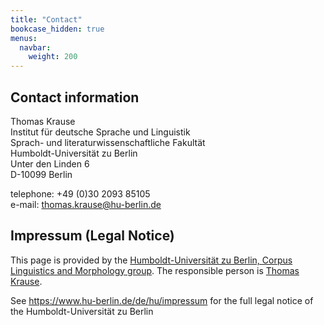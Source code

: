 ```yaml
---
title: "Contact"
bookcase_hidden: true
menus:
  navbar:
    weight: 200
---
```


## Contact information

Thomas Krause\
Institut für deutsche Sprache und Linguistik\
Sprach- und literaturwissenschaftliche Fakultät\
Humboldt-Universität zu Berlin\
Unter den Linden 6\
D-10099 Berlin

telephone: +49 (0)30 2093 85105\
e-mail: thomas.krause@hu-berlin.de

## Impressum (Legal Notice)

This page is provided by the [Humboldt-Universität zu Berlin, Corpus Linguistics and Morphology group](https://www.linguistik.hu-berlin.de/en/institut-en/professuren-en/korpuslinguistik/standardseite-en?set_language=en).
The responsible person is [Thomas Krause](http://u.hu-berlin.de/korpling-thomaskrause).

See <https://www.hu-berlin.de/de/hu/impressum> for the full legal notice of the Humboldt-Universität zu Berlin

